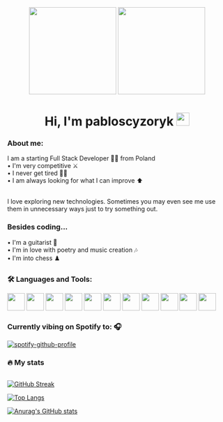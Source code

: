 <div id="header" align="center">
  <img src="https://media.giphy.com/media/v1.Y2lkPTc5MGI3NjExZDllNDhkMGRjOTljZjkyNjlhYzk0NDIxYWUxZDYxOGUwYzkwODQ1MCZjdD1n/USV0ym3bVWQJJmNu3N/giphy.gif" width="200px" />
  <img src="https://media.giphy.com/media/v1.Y2lkPTc5MGI3NjExNTQ0NDRiNmVkYWQ0ZTNlYWZiMjJhNzFlODU3N2U2NjUyYmIzNzIzNCZjdD1n/MT5UUV1d4CXE2A37Dg/giphy.gif" width="200px" />
</div>

<h1 align="center">Hi, I'm pabloscyzoryk <img src="https://media.giphy.com/media/hvRJCLFzcasrR4ia7z/giphy.gif" width="30px"/></h1>

### About me:
I am a starting Full Stack Developer :man_technologist: from Poland <br />
• I'm very competitive :crossed_swords: <br />
• I never get tired :running_man: <br />
• I am always looking for what I can improve :arrow_up: <br /> <br />

I love exploring new technologies. Sometimes you may even see me use them in unnecessary ways just to try something out. <br />
### Besides coding...
• I'm a guitarist :guitar: <br />
• I'm in love with poetry and music creation :notes: <br />
• I'm into chess :chess_pawn: <br />
### 🛠️ Languages and Tools:
<div>
<img src="https://cdn.jsdelivr.net/gh/devicons/devicon/icons/html5/html5-plain-wordmark.svg" width="40" height="40" />
<img src="https://cdn.jsdelivr.net/gh/devicons/devicon/icons/css3/css3-plain-wordmark.svg" width="40" height="40" />
<img src="https://cdn.jsdelivr.net/gh/devicons/devicon/icons/javascript/javascript-original.svg" width="40" height="40" />
<img src="https://cdn.jsdelivr.net/gh/devicons/devicon/icons/typescript/typescript-original.svg"  width="40" height="40"/>
<img src="https://cdn.jsdelivr.net/gh/devicons/devicon/icons/express/express-original.svg" width="40" height="40"/>
<img src="https://cdn.jsdelivr.net/gh/devicons/devicon/icons/react/react-original.svg" width="40" height="40" />
<img src="https://cdn.jsdelivr.net/gh/devicons/devicon/icons/redux/redux-original.svg" width="40" height="40" />
<img src="https://cdn.jsdelivr.net/gh/devicons/devicon/icons/nextjs/nextjs-original.svg" width="40" height="40"/>
<img src="https://files.raycast.com/7oaucgd6fh2sjztkc0q999qoyfy4" width="40" height="40"/>
<img src="https://cdn.jsdelivr.net/gh/devicons/devicon/icons/vscode/vscode-original.svg"  width="40" height="40"/>
<img src="https://cdn.jsdelivr.net/gh/devicons/devicon/icons/git/git-original.svg" width="40" height="40"/>
</div>

### Currently vibing on Spotify to: 🎧

[![spotify-github-profile](https://spotify-github-profile.vercel.app/api/view?uid=4o5v54qcf4w42odnmkkjh21tt&cover_image=true&theme=novatorem&show_offline=true&background_color=121212&interchange=true&bar_color=53b14f&bar_color_cover=false)](https://spotify-github-profile.vercel.app/api/view?uid=4o5v54qcf4w42odnmkkjh21tt&redirect=true)

### 🔥 My stats
<img src="https://komarev.com/ghpvc/?username=pabloscyzoryk&style=flat-square&color=blue" alt=""/>

[![GitHub Streak](https://streak-stats.demolab.com?user=pabloscyzoryk&theme=react&count_private=true&border_radius=5&date_format=j%20M%5B%20Y%5D)](https://git.io/streak-stats)

[![Top Langs](https://github-readme-stats.vercel.app/api/top-langs/?username=pabloscyzoryk)](https://github.com/anuraghazra/github-readme-stats)

[![Anurag's GitHub stats](https://github-readme-stats-six-kappa-92.vercel.app/api?username=pabloscyzoryk)](https://github.com/anuraghazra/github-readme-stats)

<!--
**pabloscyzoryk/pabloscyzoryk** is a ✨ _special_ ✨ repository because its `README.md` (this file) appears on your GitHub profile.

Here are some ideas to get you started:

- 🔭 I’m currently working on ...
- 🌱 I’m currently learning ...
- 👯 I’m looking to collaborate on ...
- 🤔 I’m looking for help with ...
- 💬 Ask me about ...
- 📫 How to reach me: ...
- 😄 Pronouns: ...
- ⚡ Fun fact: ...
-->
